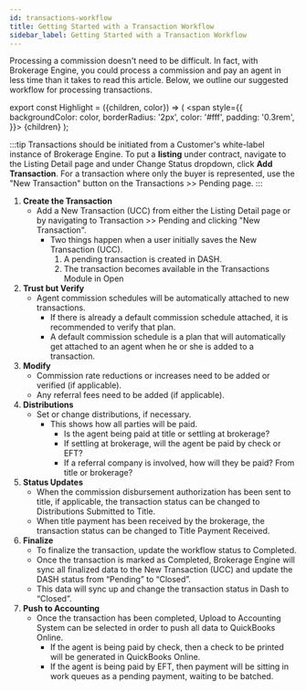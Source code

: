 ```yaml
---
id: transactions-workflow
title: Getting Started with a Transaction Workflow
sidebar_label: Getting Started with a Transaction Workflow
---
```

Processing a commission doesn't need to be difficult. In fact, with Brokerage Engine, you could process a commission and pay an agent in less time than it takes to read this article. Below, we outline our suggested workflow for processing transactions.

export const Highlight = ({children, color}) => (
  <span
    style={{
      backgroundColor: color,
      borderRadius: '2px',
      color: '#fff',
      padding: '0.3rem',
    }}>
    {children}
  </span>
);

:::tip
Transactions should be initiated from a Customer's white-label instance of Brokerage Engine. To put a **listing** under contract, navigate to the Listing Detail page and under Change Status dropdown, click **Add Transaction**. For a transaction where only the buyer is represented, use the "New Transaction" button on the Transactions >> Pending page.
:::

1. **Create the Transaction**
   - Add a New Transaction (UCC) from either the Listing Detail page or by navigating to Transaction >> Pending and clicking "New Transaction".
      - Two things happen when a user initially saves the New Transaction (UCC). 
        1. A pending transaction is created in DASH.
        2. The transaction becomes available in the Transactions Module in Open 
2. **Trust but Verify**
   - Agent commission schedules will be automatically attached to new transactions.
      - If there is already a default commission schedule attached, it is recommended to verify that plan.
      - A default commission schedule is a plan that will automatically get attached to an agent when he or she is added to a transaction.
3. **Modify**
   - Commission rate reductions or increases need to be added or verified (if applicable).
   - Any referral fees need to be added (if applicable).
4. **Distributions**
   - Set or change distributions, if necessary.
     - This shows how all parties will be paid.
       - Is the agent being paid at title or settling at brokerage?
       - If settling at brokerage, will the agent be paid by check or EFT?
       - If a referral company is involved, how will they be paid? From title or brokerage?
5. **Status Updates**
   - When the commission disbursement authorization has been sent to title, if applicable, the transaction status can be changed to <Highlight color="#5bc0de">Distributions Submitted to Title</Highlight>.
   - When title payment has been received by the brokerage, the transaction status can be changed to <Highlight color="#5cb85c">Title Payment Received</Highlight>.
6. **Finalize**
   - To finalize the transaction, update the workflow status to <Highlight color="#5cb85c">Completed</Highlight>.
   - Once the transaction is marked as <Highlight color="#5cb85c">Completed</Highlight>, Brokerage Engine will sync all finalized data to the New Transaction (UCC) and update the DASH status from “Pending” to “Closed”.
   - This data will sync up and change the transaction status in Dash to “Closed”.
7. **Push to Accounting**
   - Once the transaction has been completed, Upload to Accounting System can be selected in order to push all data to QuickBooks Online.
     - If the agent is being paid by check, then a check to be printed will be generated in QuickBooks Online.
     - If the agent is being paid by EFT, then payment will be sitting in work queues as a pending payment, waiting to be batched.

